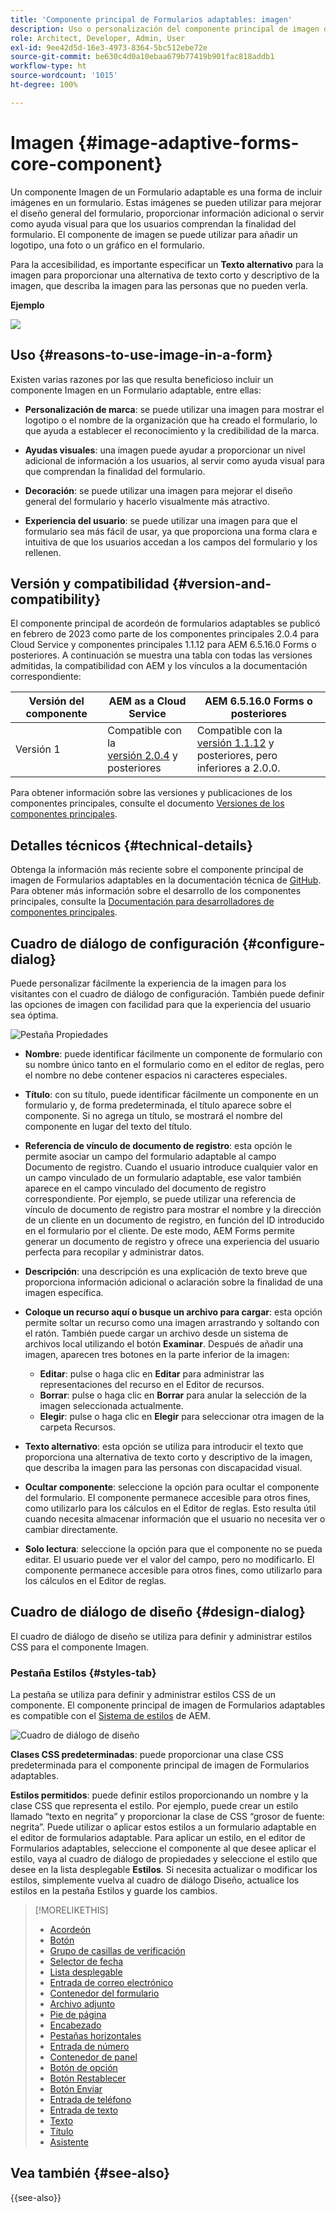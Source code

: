 ```yaml
---
title: 'Componente principal de Formularios adaptables: imagen'
description: Uso o personalización del componente principal de imagen de Formularios adaptables.
role: Architect, Developer, Admin, User
exl-id: 9ee42d5d-16e3-4973-8364-5bc512ebe72e
source-git-commit: be630c4d0a10ebaa679b77419b901fac818addb1
workflow-type: ht
source-wordcount: '1015'
ht-degree: 100%

---
```


# Imagen {#image-adaptive-forms-core-component}

Un componente Imagen de un Formulario adaptable es una forma de incluir imágenes en un formulario. Estas imágenes se pueden utilizar para mejorar el diseño general del formulario, proporcionar información adicional o servir como ayuda visual para que los usuarios comprendan la finalidad del formulario. El componente de imagen se puede utilizar para añadir un logotipo, una foto o un gráfico en el formulario.

Para la accesibilidad, es importante especificar un **Texto alternativo** para la imagen para proporcionar una alternativa de texto corto y descriptivo de la imagen, que describa la imagen para las personas que no pueden verla.


**Ejemplo**

![](/help/adaptive-forms/assets/image.png)


## Uso {#reasons-to-use-image-in-a-form}

Existen varias razones por las que resulta beneficioso incluir un componente Imagen en un Formulario adaptable, entre ellas:

* **Personalización de marca**: se puede utilizar una imagen para mostrar el logotipo o el nombre de la organización que ha creado el formulario, lo que ayuda a establecer el reconocimiento y la credibilidad de la marca.

* **Ayudas visuales**: una imagen puede ayudar a proporcionar un nivel adicional de información a los usuarios, al servir como ayuda visual para que comprendan la finalidad del formulario.

* **Decoración**: se puede utilizar una imagen para mejorar el diseño general del formulario y hacerlo visualmente más atractivo.

* **Experiencia del usuario**: se puede utilizar una imagen para que el formulario sea más fácil de usar, ya que proporciona una forma clara e intuitiva de que los usuarios accedan a los campos del formulario y los rellenen.

## Versión y compatibilidad {#version-and-compatibility}

El componente principal de acordeón de formularios adaptables se publicó en febrero de 2023 como parte de los componentes principales 2.0.4 para Cloud Service y componentes principales 1.1.12 para AEM 6.5.16.0 Forms o posteriores. A continuación se muestra una tabla con todas las versiones admitidas, la compatibilidad con AEM y los vínculos a la documentación correspondiente:

| Versión del componente | AEM as a Cloud Service | AEM 6.5.16.0 Forms o posteriores |
|---|---|---|
| Versión 1 | Compatible con la <br>[versión 2.0.4](/help/adaptive-forms/version.md) y posteriores | Compatible con la<br>[versión 1.1.12](/help/adaptive-forms/version.md) y posteriores, pero inferiores a 2.0.0. |

Para obtener información sobre las versiones y publicaciones de los componentes principales, consulte el documento [Versiones de los componentes principales](/help/adaptive-forms/version.md).


<!-- ## Sample Component Output {#sample-component-output}

To experience the Accordion Component as well as see examples of its configuration options as well as HTML and JSON output, visit the [Component Library](https://adobe.com/go/aem_cmp_library_accordion). -->

## Detalles técnicos {#technical-details}

Obtenga la información más reciente sobre el componente principal de imagen de Formularios adaptables en la documentación técnica de [GitHub](https://github.com/adobe/aem-core-forms-components/tree/master/ui.af.apps/src/main/content/jcr_root/apps/core/fd/components/form/image/v1/image). Para obtener más información sobre el desarrollo de los componentes principales, consulte la [Documentación para desarrolladores de componentes principales](/help/developing/overview.md).


## Cuadro de diálogo de configuración {#configure-dialog}

Puede personalizar fácilmente la experiencia de la imagen para los visitantes con el cuadro de diálogo de configuración. También puede definir las opciones de imagen con facilidad para que la experiencia del usuario sea óptima.

![Pestaña Propiedades](/help/adaptive-forms/assets/image_properties.png)

* **Nombre**: puede identificar fácilmente un componente de formulario con su nombre único tanto en el formulario como en el editor de reglas, pero el nombre no debe contener espacios ni caracteres especiales.

* **Título**: con su título, puede identificar fácilmente un componente en un formulario y, de forma predeterminada, el título aparece sobre el componente. Si no agrega un título, se mostrará el nombre del componente en lugar del texto del título.

* **Referencia de vínculo de documento de registro**: esta opción le permite asociar un campo del formulario adaptable al campo Documento de registro. Cuando el usuario introduce cualquier valor en un campo vinculado de un formulario adaptable, ese valor también aparece en el campo vinculado del documento de registro correspondiente. Por ejemplo, se puede utilizar una referencia de vínculo de documento de registro para mostrar el nombre y la dirección de un cliente en un documento de registro, en función del ID introducido en el formulario por el cliente. De este modo, AEM Forms permite generar un documento de registro y ofrece una experiencia del usuario perfecta para recopilar y administrar datos.

* **Descripción**: una descripción es una explicación de texto breve que proporciona información adicional o aclaración sobre la finalidad de una imagen específica.

* **Coloque un recurso aquí o busque un archivo para cargar**: esta opción permite soltar un recurso como una imagen arrastrando y soltando con el ratón. También puede cargar un archivo desde un sistema de archivos local utilizando el botón **Examinar**. Después de añadir una imagen, aparecen tres botones en la parte inferior de la imagen:
   * **Editar**: pulse o haga clic en **Editar** para administrar las representaciones del recurso en el Editor de recursos.
   * **Borrar**: pulse o haga clic en **Borrar** para anular la selección de la imagen seleccionada actualmente.
   * **Elegir**: pulse o haga clic en **Elegir** para seleccionar otra imagen de la carpeta Recursos.

* **Texto alternativo**: esta opción se utiliza para introducir el texto que proporciona una alternativa de texto corto y descriptivo de la imagen, que describa la imagen para las personas con discapacidad visual.

* **Ocultar componente**: seleccione la opción para ocultar el componente del formulario. El componente permanece accesible para otros fines, como utilizarlo para los cálculos en el Editor de reglas. Esto resulta útil cuando necesita almacenar información que el usuario no necesita ver o cambiar directamente.

* **Solo lectura**: seleccione la opción para que el componente no se pueda editar. El usuario puede ver el valor del campo, pero no modificarlo. El componente permanece accesible para otros fines, como utilizarlo para los cálculos en el Editor de reglas.

## Cuadro de diálogo de diseño {#design-dialog}

El cuadro de diálogo de diseño se utiliza para definir y administrar estilos CSS para el componente Imagen.

### Pestaña Estilos {#styles-tab}

La pestaña se utiliza para definir y administrar estilos CSS de un componente. El componente principal de imagen de Formularios adaptables es compatible con el [Sistema de estilos](/help/get-started/authoring.md#component-styling) de AEM.

![Cuadro de diálogo de diseño](/help/adaptive-forms/assets/image_designdialog.png)

**Clases CSS predeterminadas**: puede proporcionar una clase CSS predeterminada para el componente principal de imagen de Formularios adaptables.

**Estilos permitidos**: puede definir estilos proporcionando un nombre y la clase CSS que representa el estilo. Por ejemplo, puede crear un estilo llamado “texto en negrita” y proporcionar la clase de CSS “grosor de fuente: negrita”. Puede utilizar o aplicar estos estilos a un formulario adaptable en el editor de formularios adaptable. Para aplicar un estilo, en el editor de Formularios adaptables, seleccione el componente al que desee aplicar el estilo, vaya al cuadro de diálogo de propiedades y seleccione el estilo que desee en la lista desplegable **Estilos**. Si necesita actualizar o modificar los estilos, simplemente vuelva al cuadro de diálogo Diseño, actualice los estilos en la pestaña Estilos y guarde los cambios.

<!--

## Related article {#related-article}

* [Create a standalone Adaptive Form](https://experienceleague.adobe.com/docs/experience-manager-cloud-service/content/forms/adaptive-forms-authoring/authoring-adaptive-forms-core-components/create-an-adaptive-form-on-forms-cs/creating-adaptive-form-core-components.html)

-->


>[!MORELIKETHIS]
>
>* [Acordeón](/help/adaptive-forms/components/accordion.md)
>* [Botón](/help/adaptive-forms/components/button.md)
>* [Grupo de casillas de verificación](/help/adaptive-forms/components/checkbox-group.md)
>* [Selector de fecha](/help/adaptive-forms/components/date-picker.md)
>* [Lista desplegable](/help/adaptive-forms/components/drop-down.md)
>* [Entrada de correo electrónico](/help/adaptive-forms/components/email-input.md)
>* [Contenedor del formulario](/help/adaptive-forms/components/form-container.md)
>* [Archivo adjunto](/help/adaptive-forms/components/file-attachment.md)
>* [Pie de página](/help/adaptive-forms/components/footer.md)
>* [Encabezado](/help/adaptive-forms/components/header.md)
>* [Pestañas horizontales](/help/adaptive-forms/components/horizontal-tabs.md)
>* [Entrada de número](/help/adaptive-forms/components/number-input.md)
>* [Contenedor de panel](/help/adaptive-forms/components/panel-container.md)
>* [Botón de opción](/help/adaptive-forms/components/radio-button.md)
>* [Botón Restablecer](/help/adaptive-forms/components/reset-button.md)
>* [Botón Enviar](/help/adaptive-forms/components/submit-button.md)
>* [Entrada de teléfono](/help/adaptive-forms/components/telephone-input.md)
>* [Entrada de texto](/help/adaptive-forms/components/text-input.md)
>* [Texto](/help/adaptive-forms/components/text.md)
>* [Título](/help/adaptive-forms/components/title.md)
>* [Asistente](/help/adaptive-forms/components/wizard.md)


## Vea también {#see-also}

{{see-also}}